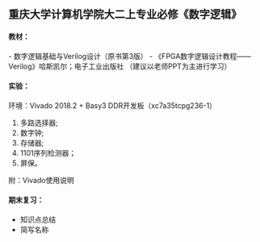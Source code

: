 ## 重庆大学计算机学院大二上专业必修《数字逻辑》

#### 教材：
 \- 数字逻辑基础与Verilog设计（原书第3版） 
 \- 《FPGA数字逻辑设计教程——Verilog》哈斯凯尔；电子工业出版社
（建议以老师PPT为主进行学习）

#### 实验：
环境：Vivado 2018.2 + Basy3 DDR开发板（xc7a35tcpg236-1）
 1. 多路选择器;
 2. 数字钟;
 3. 存储器;
 4. 1101序列检测器；
 5. 屏保。
 
 附：Vivado使用说明

#### 期末复习：
 - 知识点总结
 - 简写名称